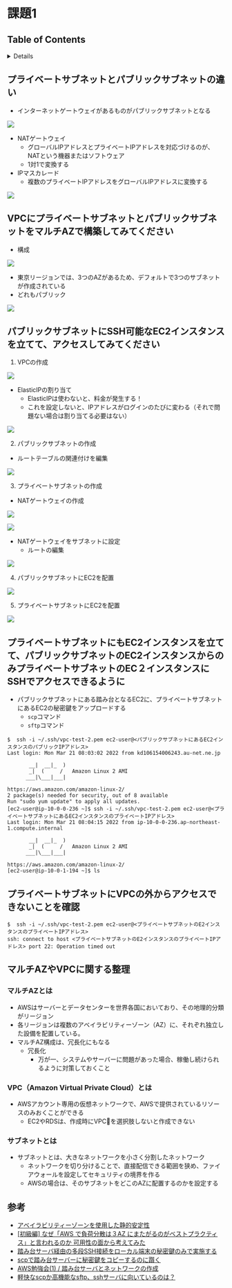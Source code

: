 # 課題1

## Table of Contents
<!-- START doctoc generated TOC please keep comment here to allow auto update -->
<!-- DON'T EDIT THIS SECTION, INSTEAD RE-RUN doctoc TO UPDATE -->
<details>
<summary>Details</summary>

- [プライベートサブネットとパブリックサブネットの違い](#%E3%83%97%E3%83%A9%E3%82%A4%E3%83%99%E3%83%BC%E3%83%88%E3%82%B5%E3%83%96%E3%83%8D%E3%83%83%E3%83%88%E3%81%A8%E3%83%91%E3%83%96%E3%83%AA%E3%83%83%E3%82%AF%E3%82%B5%E3%83%96%E3%83%8D%E3%83%83%E3%83%88%E3%81%AE%E9%81%95%E3%81%84)
- [VPCにプライベートサブネットとパブリックサブネットをマルチAZで構築してみてください](#vpc%E3%81%AB%E3%83%97%E3%83%A9%E3%82%A4%E3%83%99%E3%83%BC%E3%83%88%E3%82%B5%E3%83%96%E3%83%8D%E3%83%83%E3%83%88%E3%81%A8%E3%83%91%E3%83%96%E3%83%AA%E3%83%83%E3%82%AF%E3%82%B5%E3%83%96%E3%83%8D%E3%83%83%E3%83%88%E3%82%92%E3%83%9E%E3%83%AB%E3%83%81az%E3%81%A7%E6%A7%8B%E7%AF%89%E3%81%97%E3%81%A6%E3%81%BF%E3%81%A6%E3%81%8F%E3%81%A0%E3%81%95%E3%81%84)
- [パブリックサブネットにSSH可能なEC2インスタンスを立てて、アクセスしてみてください](#%E3%83%91%E3%83%96%E3%83%AA%E3%83%83%E3%82%AF%E3%82%B5%E3%83%96%E3%83%8D%E3%83%83%E3%83%88%E3%81%ABssh%E5%8F%AF%E8%83%BD%E3%81%AAec2%E3%82%A4%E3%83%B3%E3%82%B9%E3%82%BF%E3%83%B3%E3%82%B9%E3%82%92%E7%AB%8B%E3%81%A6%E3%81%A6%E3%82%A2%E3%82%AF%E3%82%BB%E3%82%B9%E3%81%97%E3%81%A6%E3%81%BF%E3%81%A6%E3%81%8F%E3%81%A0%E3%81%95%E3%81%84)
- [プライベートサブネットにもEC2インスタンスを立てて、パブリックサブネットのEC2インスタンスからのみプライベートサブネットのEC２インスタンスにSSHでアクセスできるように](#%E3%83%97%E3%83%A9%E3%82%A4%E3%83%99%E3%83%BC%E3%83%88%E3%82%B5%E3%83%96%E3%83%8D%E3%83%83%E3%83%88%E3%81%AB%E3%82%82ec2%E3%82%A4%E3%83%B3%E3%82%B9%E3%82%BF%E3%83%B3%E3%82%B9%E3%82%92%E7%AB%8B%E3%81%A6%E3%81%A6%E3%83%91%E3%83%96%E3%83%AA%E3%83%83%E3%82%AF%E3%82%B5%E3%83%96%E3%83%8D%E3%83%83%E3%83%88%E3%81%AEec2%E3%82%A4%E3%83%B3%E3%82%B9%E3%82%BF%E3%83%B3%E3%82%B9%E3%81%8B%E3%82%89%E3%81%AE%E3%81%BF%E3%83%97%E3%83%A9%E3%82%A4%E3%83%99%E3%83%BC%E3%83%88%E3%82%B5%E3%83%96%E3%83%8D%E3%83%83%E3%83%88%E3%81%AEec%EF%BC%92%E3%82%A4%E3%83%B3%E3%82%B9%E3%82%BF%E3%83%B3%E3%82%B9%E3%81%ABssh%E3%81%A7%E3%82%A2%E3%82%AF%E3%82%BB%E3%82%B9%E3%81%A7%E3%81%8D%E3%82%8B%E3%82%88%E3%81%86%E3%81%AB)
- [プライベートサブネットにVPCの外からアクセスできないことを確認](#%E3%83%97%E3%83%A9%E3%82%A4%E3%83%99%E3%83%BC%E3%83%88%E3%82%B5%E3%83%96%E3%83%8D%E3%83%83%E3%83%88%E3%81%ABvpc%E3%81%AE%E5%A4%96%E3%81%8B%E3%82%89%E3%82%A2%E3%82%AF%E3%82%BB%E3%82%B9%E3%81%A7%E3%81%8D%E3%81%AA%E3%81%84%E3%81%93%E3%81%A8%E3%82%92%E7%A2%BA%E8%AA%8D)
- [マルチAZやVPCに関する整理](#%E3%83%9E%E3%83%AB%E3%83%81az%E3%82%84vpc%E3%81%AB%E9%96%A2%E3%81%99%E3%82%8B%E6%95%B4%E7%90%86)
  - [マルチAZとは](#%E3%83%9E%E3%83%AB%E3%83%81az%E3%81%A8%E3%81%AF)
  - [VPC（Amazon Virtual Private Cloud）とは](#vpcamazon-virtual-private-cloud%E3%81%A8%E3%81%AF)
  - [サブネットとは](#%E3%82%B5%E3%83%96%E3%83%8D%E3%83%83%E3%83%88%E3%81%A8%E3%81%AF)
- [参考](#%E5%8F%82%E8%80%83)

</details>
<!-- END doctoc generated TOC please keep comment here to allow auto update -->

## プライベートサブネットとパブリックサブネットの違い

- インターネットゲートウェイがあるものがパブリックサブネットとなる

![](./public_subnet.drawio.png)

- NATゲートウェイ
  - グローバルIPアドレスとプライベートIPアドレスを対応づけるのが、NATという機器またはソフトウェア
  - 1対1で変換する
- IPマスカレード
  - 複数のプライベートIPアドレスをグローバルIPアドレスに変換する

![](./private_subnet.drawio.png)

## VPCにプライベートサブネットとパブリックサブネットをマルチAZで構築してみてください

- 構成

![](./multiaz_subnet_ec2.drawio.png)

- 東京リージョンでは、3つのAZがあるため、デフォルトで3つのサブネットが作成されている
- どれもパブリック

![](../../assets/../../assets/aws_multi_az_subnet.png)

## パブリックサブネットにSSH可能なEC2インスタンスを立てて、アクセスしてみてください

1. VPCの作成

![](../../assets/../../assets/aws_create_vpc.png)

- ElasticIPの割り当て
  - ElasticIPは使わないと、料金が発生する！
  - これを設定しないと、IPアドレスがログインのたびに変わる（それで問題ない場合は割り当てる必要はない）

![](../../assets/../../assets/aws_allocate_elastic_ip.png)

2. パブリックサブネットの作成

- ルートテーブルの関連付けを編集

![](../../assets/../../assets/aws_edit_route_table.png)

3. プライベートサブネットの作成

- NATゲートウェイの作成

![](../../assets/../../assets/aws_create_nat_gateway.png)

![](../../assets/../../assets/aws_edit_route_table_2.png)

- NATゲートウェイをサブネットに設定
  - ルートの編集

![](../../../assets/aws_edit_route_tables.png)

4. パブリックサブネットにEC2を配置

![](../../../assets/aws_multi_az_publicsubnet_ec2.png)

5. プライベートサブネットにEC2を配置

![](../../../assets/aws_multi_az_private_subnet_ec2.png)

## プライベートサブネットにもEC2インスタンスを立てて、パブリックサブネットのEC2インスタンスからのみプライベートサブネットのEC２インスタンスにSSHでアクセスできるように

- パブリックサブネットにある踏み台となるEC2に、プライベートサブネットにあるEC2の秘密鍵をアップロードする
  - `scp`コマンド
  - `sftp`コマンド

```shell
$  ssh -i ~/.ssh/vpc-test-2.pem ec2-user@<パブリックサブネットにあるEC2インスタンスのパブリックIPアドレス>
Last login: Mon Mar 21 08:03:02 2022 from kd106154006243.au-net.ne.jp

       __|  __|_  )
       _|  (     /   Amazon Linux 2 AMI
      ___|\___|___|

https://aws.amazon.com/amazon-linux-2/
2 package(s) needed for security, out of 8 available
Run "sudo yum update" to apply all updates.
[ec2-user@ip-10-0-0-236 ~]$ ssh -i ~/.ssh/vpc-test-2.pem ec2-user@<プライベートサブネットにあるEC2インスタンスのプライベートIPアドレス>
Last login: Mon Mar 21 08:04:15 2022 from ip-10-0-0-236.ap-northeast-1.compute.internal

       __|  __|_  )
       _|  (     /   Amazon Linux 2 AMI
      ___|\___|___|

https://aws.amazon.com/amazon-linux-2/
[ec2-user@ip-10-0-1-194 ~]$ ls
```

## プライベートサブネットにVPCの外からアクセスできないことを確認

```shell
$  ssh -i ~/.ssh/vpc-test-2.pem ec2-user@<プライベートサブネットのE2インスタンスのプライベートIPアドレス>
ssh: connect to host <プライベートサブネットのE2インスタンスのプライベートIPアドレス> port 22: Operation timed out
```

## マルチAZやVPCに関する整理

### マルチAZとは

- AWSはサーバーとデータセンターを世界各国においており、その地理的分類がリージョン
- 各リージョンは複数のアベイラビリティーゾーン（AZ）に、それぞれ独立した設備を配置している。
- マルチAZ構成は、冗長化にもなる
  - 冗長化
    - 万が一、システムやサーバーに問題があった場合、稼働し続けられるように対策しておくこと

### VPC（Amazon Virtual Private Cloud）とは

- AWSアカウント専用の仮想ネットワークで、AWSで提供されているリソースのみおくことができる
  - EC2やRDSは、作成時にVPCを選択肢しないと作成できない

### サブネットとは

- サブネットとは、大きなネットワークを小さく分割したネットワーク
  - ネットワークを切り分けることで、直接配信できる範囲を狭め、ファイアウォールを設定してセキュリティの境界を作る
  - AWSの場合は、そのサブネットをどこのAZに配置するのかを設定する

## 参考

- [アベイラビリティーゾーンを使用した静的安定性](https://aws.amazon.com/jp/builders-library/static-stability-using-availability-zones/)
- [[初級編] なぜ「AWS で負荷分散は３AZ にまたがるのがベストプラクティス」と言われるのか 可用性の面から考えてみた](https://dev.classmethod.jp/articles/202008-three-az-load-balancing/)
- [踏み台サーバ経由の多段SSH接続をローカル端末の秘密鍵のみで実施する](https://dev.classmethod.jp/articles/bastion-multi-stage-ssh-only-local-pem/)
- [scpで踏み台サーバーに秘密鍵をコピーするのに躓く](https://dev.classmethod.jp/articles/scp-for-bigginer/)
- [AWS勉強会(1) / 踏み台サーバとネットワークの作成](https://qiita.com/zaki-lknr/items/4586cc2f992908068bd2)
- [軽快なscpか高機能なsftp、sshサーバに向いているのは？](https://atmarkit.itmedia.co.jp/ait/articles/0606/27/news135_2.html)
